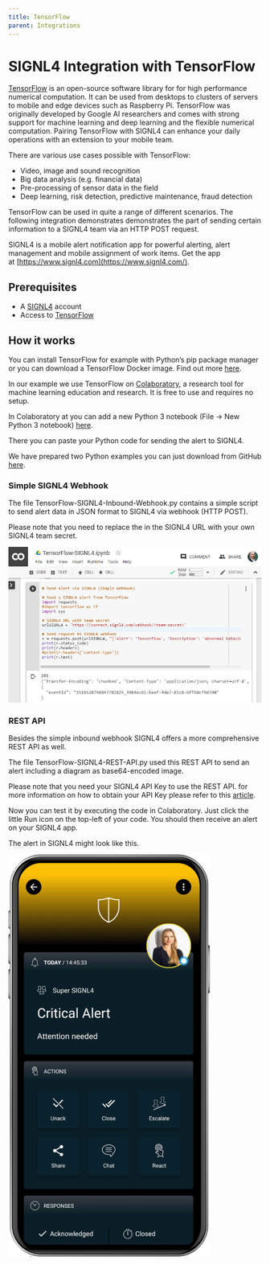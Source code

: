 ```yaml
---
title: TensorFlow
parent: Integrations
---
```


# SIGNL4 Integration with TensorFlow

[TensorFlow](https://www.tensorflow.org/) is an open-source software library for for high performance numerical computation. It can be used from desktops to clusters of servers to mobile and edge devices such as Raspberry Pi. TensorFlow was originally developed by Google AI researchers and comes with strong support for machine learning and deep learning and the flexible numerical computation. Pairing TensorFlow with SIGNL4 can enhance your daily operations with an extension to your mobile team.

There are various use cases possible with TensorFlow:

- Video, image and sound recognition
- Big data analysis (e.g. financial data)
- Pre-processing of sensor data in the field
- Deep learning, risk detection, predictive maintenance, fraud detection

TensorFlow can be used in quite a range of different scenarios. The following integration demonstrates demonstrates the part of sending certain information to a SIGNL4 team via an HTTP POST request.

SIGNL4 is a mobile alert notification app for powerful alerting, alert management and mobile assignment of work items. Get the app at [https://www.signl4.com](https://www.signl4.com/).

## Prerequisites

- A [SIGNL4](https://www.signl4.com/) account
- Access to [TensorFlow](https://www.tensorflow.org/)

## How it works

You can install TensorFlow for example with Python’s pip package manager or you can download a TensorFlow Docker image. Find out more [here](https://www.tensorflow.org/install).

In our example we use TensorFlow on [Colaboratory](https://colab.research.google.com/), a research tool for machine learning education and research. It is free to use and requires no setup.[](https://github.com/signl4/signl4-integration-tensorflow/blob/master/README.md#integration-steps)

In Colaboratory at you can add a new Python 3 notebook (File -> New Python 3 notebook) [here](https://colab.research.google.com/).

There you can paste your Python code for sending the alert to SIGNL4.

We have prepared two Python examples you can just download from GitHub [here](https://github.com/signl4/signl4-integration-tensorflow).

### Simple SIGNL4 Webhook

The file TensorFlow-SIGNL4-Inbound-Webhook.py contains a simple script to send alert data in JSON format to SIGNL4 via webhook (HTTP POST).

Please note that you need to replace the in the SIGNL4 URL with your own SIGNL4 team secret.

![TensorFlow Colaboratory](tensorflow-colaboratory.png)

### REST API

Besides the simple inbound webhook SIGNL4 offers a more comprehensive REST API as well.

The file TensorFlow-SIGNL4-REST-API.py used this REST API to send an alert including a diagram as base64-encoded image.

Please note that you need your SIGNL4 API Key to use the REST API. for more information on how to obtain your API Key please refer to this [article](https://www.signl4.com/blog/signl4-rest-client-application-api-key).

Now you can test it by executing the code in Colaboratory. Just click the little Run icon on the top-left of your code. You should then receive an alert on your SIGNL4 app.

The alert in SIGNL4 might look like this.

![SIGNL4 Alert](signl4-alert.png)
